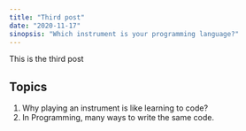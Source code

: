 ```yaml
---
title: "Third post"
date: "2020-11-17"
sinopsis: "Which instrument is your programming language?"
---
```


This is the third post

## Topics

1. Why playing an instrument is like learning to code?
2. In Programming, many ways to write the same code.
